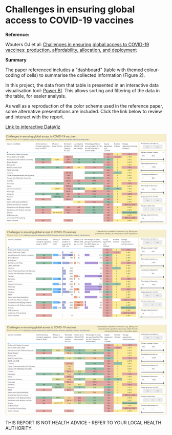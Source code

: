 # Challenges in ensuring global access to COVID-19 vaccines

**Reference:**

Wouters OJ et al: [Challenges in ensuring global access to COVID-19 vaccines: production, affordability, allocation, and deployment](https://doi.org/10.1016/S0140-6736(21)00306-8)

**Summary**

The paper referenced includes a "dashboard" (table with themed colour-coding of cells) to summarise the collected information (Figure 2).

In this project, the data from that table is presented in an interactive data visualisation tool: [Power BI](https://powerbi.com). This allows sorting and filtering of the data in the table, for easier analysis.

As well as a reproduction of the color scheme used in the reference paper, some alternative presentations are included. Click the link below to review and interact with the report.

[Link to interactive DataViz](https://app.powerbi.com/view?r=eyJrIjoiMDgzZGYwZmUtODk5Mi00ZTJjLWExZTAtMTAwZmJhMmMzMzRmIiwidCI6ImRjMWYwNGY1LWMxZTUtNDQyOS1hODEyLTU3OTNiZTQ1YmY5ZCIsImMiOjEwfQ%3D%3D)

[![Click to view and interact with the report](https://github.com/Mike-Honey/covid-19/raw/main/Challenges-in-ensuring-global-access-to-COVID-19-vaccines/Challenges%20in%20ensuring%20global%20access%20to%20COVID-19%20vaccines%20-%20page%202.png)](https://app.powerbi.com/view?r=eyJrIjoiMDgzZGYwZmUtODk5Mi00ZTJjLWExZTAtMTAwZmJhMmMzMzRmIiwidCI6ImRjMWYwNGY1LWMxZTUtNDQyOS1hODEyLTU3OTNiZTQ1YmY5ZCIsImMiOjEwfQ%3D%3D)

[![Click to view and interact with the report](https://github.com/Mike-Honey/covid-19/raw/main/Challenges-in-ensuring-global-access-to-COVID-19-vaccines/Challenges%20in%20ensuring%20global%20access%20to%20COVID-19%20vaccines%20-%20page%203.png)](https://app.powerbi.com/view?r=eyJrIjoiMDgzZGYwZmUtODk5Mi00ZTJjLWExZTAtMTAwZmJhMmMzMzRmIiwidCI6ImRjMWYwNGY1LWMxZTUtNDQyOS1hODEyLTU3OTNiZTQ1YmY5ZCIsImMiOjEwfQ%3D%3D)

[![Click to view and interact with the report](https://github.com/Mike-Honey/covid-19/raw/main/Challenges-in-ensuring-global-access-to-COVID-19-vaccines/Challenges%20in%20ensuring%20global%20access%20to%20COVID-19%20vaccines%20-%20page%204.png)](https://app.powerbi.com/view?r=eyJrIjoiMDgzZGYwZmUtODk5Mi00ZTJjLWExZTAtMTAwZmJhMmMzMzRmIiwidCI6ImRjMWYwNGY1LWMxZTUtNDQyOS1hODEyLTU3OTNiZTQ1YmY5ZCIsImMiOjEwfQ%3D%3D)



THIS REPORT IS NOT HEALTH ADVICE - REFER TO YOUR LOCAL HEALTH AUTHORITY.

